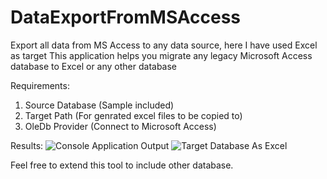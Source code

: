 # DataExportFromMSAccess
Export all data from MS Access to any data source, here I have used Excel as target
This application helps you migrate any legacy Microsoft Access database to Excel or any other database

Requirements:
1. Source Database (Sample included)
2. Target Path (For genrated excel files to be copied to)
3. OleDb Provider (Connect to Microsoft Access)

Results:
![Console Application Output](https://www.codeproject.com/KB/Articles/5269825/Working/Results.PNG)
![Target Database As Excel](https://www.codeproject.com/KB/Articles/5269825/Working/Results-Excel.PNG)

Feel free to extend this tool to include other database.
